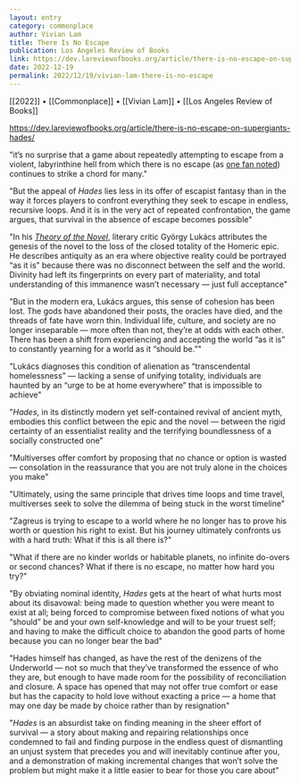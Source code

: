 ```yaml
---
layout: entry
category: commonplace
author: Vivian Lam
title: There Is No Escape
publication: Los Angeles Review of Books
link: https://dev.lareviewofbooks.org/article/there-is-no-escape-on-supergiants-hades/
date: 2022-12-19
permalink: 2022/12/19/vivian-lam-there-is-no-escape
---
```


[[2022]] • [[Commonplace]] • [[Vivian Lam]] • [[Los Angeles Review of Books]]

https://dev.lareviewofbooks.org/article/there-is-no-escape-on-supergiants-hades/

"it’s no surprise that a game about repeatedly attempting to escape from a violent, labyrinthine hell from which there is no escape (as [one fan noted](https://archive.ph/m9JPh)) continues to strike a chord for many."

"But the appeal of *Hades* lies less in its offer of escapist fantasy than in the way it forces players to confront everything they seek to escape in endless, recursive loops. And it is in the very act of repeated confrontation, the game argues, that survival in the absence of escape becomes possible"

"In his [*Theory of the Novel*](https://mitpress.mit.edu/9780262620277/the-theory-of-the-novel/), literary critic György Lukács attributes the genesis of the novel to the loss of the closed totality of the Homeric epic. He describes antiquity as an era where objective reality could be portrayed “as it is” because there was no disconnect between the self and the world. Divinity had left its fingerprints on every part of materiality, and total understanding of this immanence wasn’t necessary — just full acceptance"

"But in the modern era, Lukács argues, this sense of cohesion has been lost. The gods have abandoned their posts, the oracles have died, and the threads of fate have worn thin. Individual life, culture, and society are no longer inseparable — more often than not, they’re at odds with each other. There has been a shift from experiencing and accepting the world “as it is” to constantly yearning for a world as it “should be.”"

"Lukács diagnoses this condition of alienation as “transcendental homelessness” — lacking a sense of unifying totality, individuals are haunted by an “urge to be at home everywhere” that is impossible to achieve"

"*Hades*, in its distinctly modern yet self-contained revival of ancient myth, embodies this conflict between the epic and the novel — between the rigid certainty of an essentialist reality and the terrifying boundlessness of a socially constructed one"

"Multiverses offer comfort by proposing that no chance or option is wasted — consolation in the reassurance that you are not truly alone in the choices you make"

"Ultimately, using the same principle that drives time loops and time travel, multiverses seek to solve the dilemma of being stuck in the worst timeline"

"Zagreus is trying to escape to a world where he no longer has to prove his worth or question his right to exist. But his journey ultimately confronts us with a hard truth: What if this is all there is?"

"What if there are no kinder worlds or habitable planets, no infinite do-overs or second chances? What if there is no escape, no matter how hard you try?"

"By obviating nominal identity, *Hades* gets at the heart of what hurts most about its disavowal: being made to question whether you were meant to exist at all; being forced to compromise between fixed notions of what you “should” be and your own self-knowledge and will to be your truest self; and having to make the difficult choice to abandon the good parts of home because you can no longer bear the bad"

"Hades himself has changed, as have the rest of the denizens of the Underworld — not so much that they’ve transformed the essence of who they are, but enough to have made room for the possibility of reconciliation and closure. A space has opened that may not offer true comfort or ease but has the capacity to hold love without exacting a price — a home that may one day be made by choice rather than by resignation"

"*Hades* is an absurdist take on finding meaning in the sheer effort of survival — a story about making and repairing relationships once condemned to fail and finding purpose in the endless quest of dismantling an unjust system that precedes you and will inevitably continue after you, and a demonstration of making incremental changes that won’t solve the problem but might make it a little easier to bear for those you care about"
